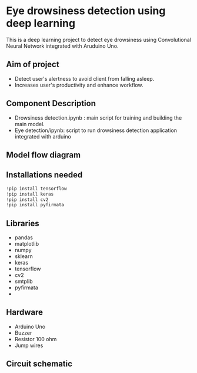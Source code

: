 
# Eye drowsiness detection using deep learning
This is a deep learning project to detect eye drowsiness using Convolutional Neural Network integrated with Aruduino Uno.



 
## Aim of project

- Detect user's alertness to avoid client from falling asleep.
- Increases user's productivity and enhance workflow.



  
## Component Description


- Drowsiness detection.ipynb : main script for training and building the main model.
- Eye detection/ipynb: script to run drowsiness detection application integrated with arduino




  
## Model flow diagram


  
## Installations needed

```javascript
!pip install tensorflow
!pip install keras
!pip install cv2
!pip install pyfirmata
```

  
## Libraries

- pandas
- matplotlib
- numpy
- sklearn
- keras
- tensorflow
- cv2
- smtplib
- pyfirmata
-


  
## Hardware

- Arduino Uno
- Buzzer
- Resistor 100 ohm
- Jump wires


## Circuit schematic



  
